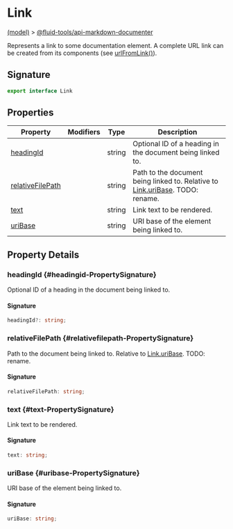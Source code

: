 
# Link

[(model)](./index) &gt; [@fluid-tools/api-markdown-documenter](./api-markdown-documenter)

Represents a link to some documentation element. A complete URL link can be created from its components (see [urlFromLink()](./api-markdown-documenter#urlfromlink-Function)<!-- -->).

## Signature

```typescript
export interface Link 
```

## Properties

|  Property | Modifiers | Type | Description |
|  --- | --- | --- | --- |
|  [headingId](./api-markdown-documenter/link#headingid-PropertySignature) |  | string | Optional ID of a heading in the document being linked to. |
|  [relativeFilePath](./api-markdown-documenter/link#relativefilepath-PropertySignature) |  | string | Path to the document being linked to. Relative to [Link.uriBase](./api-markdown-documenter/link#uribase-PropertySignature)<!-- -->. TODO: rename. |
|  [text](./api-markdown-documenter/link#text-PropertySignature) |  | string | Link text to be rendered. |
|  [uriBase](./api-markdown-documenter/link#uribase-PropertySignature) |  | string | URI base of the element being linked to. |

## Property Details

### headingId {#headingid-PropertySignature}

Optional ID of a heading in the document being linked to.

#### Signature

```typescript
headingId?: string;
```

### relativeFilePath {#relativefilepath-PropertySignature}

Path to the document being linked to. Relative to [Link.uriBase](./api-markdown-documenter/link#uribase-PropertySignature)<!-- -->. TODO: rename.

#### Signature

```typescript
relativeFilePath: string;
```

### text {#text-PropertySignature}

Link text to be rendered.

#### Signature

```typescript
text: string;
```

### uriBase {#uribase-PropertySignature}

URI base of the element being linked to.

#### Signature

```typescript
uriBase: string;
```

